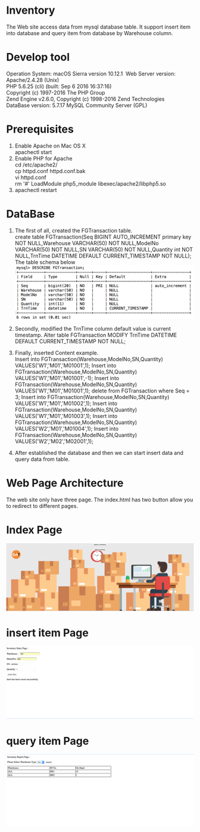 # Inventory
The Web site access data from mysql database table. It support insert item into database and query item from database by Warehouse column.
# Develop tool
Operation System: macOS Sierra version 10.12.1  
Web Server version: Apache/2.4.28 (Unix)  
PHP 5.6.25 (cli) (built: Sep  6 2016 16:37:16)   
Copyright (c) 1997-2016 The PHP Group  
Zend Engine v2.6.0, Copyright (c) 1998-2016 Zend Technologies  
DataBase version: 5.7.17 MySQL Community Server (GPL)

# Prerequisites

1. Enable Apache on Mac OS X  
apachectl start  
2. Enable PHP for Apache  
cd /etc/apache2/  
cp httpd.conf httpd.conf.bak  
vi httpd.conf  
rm '#' LoadModule php5_module libexec/apache2/libphp5.so  
3. apachectl restart

# DataBase

1. The first of all, created the FGTransaction table.  
create table FGTransaction(Seq BIGINT AUTO_INCREMENT primary key NOT NULL,Warehouse VARCHAR(50) NOT NULL,ModelNo VARCHAR(50) NOT NULL,SN VARCHAR(50) NOT NULL,Quantity int NOT NULL,TrnTime DATETIME DEFAULT CURRENT_TIMESTAMP NOT NULL);  
The table schema below  
![alt text](https://github.com/geminihsu/Inventory/blob/master/screenshot/TableSchema.png)


2.  Secondly, modified the TrnTime column default value is current timestamp.  Alter table FGTransaction MODIFY TrnTime DATETIME DEFAULT CURRENT_TIMESTAMP NOT NULL;
3.  Finally, inserted Content example.  
Insert into FGTransaction(Warehouse,ModelNo,SN,Quantity) VALUES('W1','M01','M01001',1);
Insert into FGTransaction(Warehouse,ModelNo,SN,Quantity) VALUES('W1','M01','M01001',-1);
Insert into FGTransaction(Warehouse,ModelNo,SN,Quantity) VALUES('W1','M01','M01001',1);
delete from FGTransaction where Seq = 3;
Insert into FGTransaction(Warehouse,ModelNo,SN,Quantity) VALUES('W1','M01','M01002',1);
Insert into FGTransaction(Warehouse,ModelNo,SN,Quantity) VALUES('W1','M01','M01003',1);
Insert into FGTransaction(Warehouse,ModelNo,SN,Quantity) VALUES('W2','M01','M01004',1);
Insert into FGTransaction(Warehouse,ModelNo,SN,Quantity) VALUES('W2','M02','M02001',1);

4. After established the database and then we can start insert data and query data from table. 

# Web Page Architecture

The web site only have three page. The index.html has two button allow you to redirect to different pages.

# Index Page
![alt text](https://github.com/geminihsu/Inventory/blob/master/screenshot/index.png)

# insert item Page
![alt text](https://github.com/geminihsu/Inventory/blob/master/screenshot/InsertItem.png)

# query item Page
![alt text](https://github.com/geminihsu/Inventory/blob/master/screenshot/QueryAll.png)
